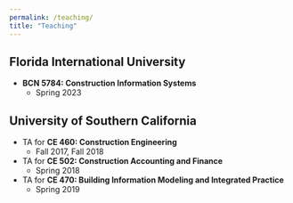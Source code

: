 ```yaml
---
permalink: /teaching/
title: "Teaching"
---
```



## Florida International University
- **BCN 5784: Construction Information Systems**
	- Spring 2023


## University of Southern California
- TA for **CE 460: Construction Engineering**
	- Fall 2017, Fall 2018
- TA for **CE 502: Construction Accounting and Finance**
	- Spring 2018
- TA for **CE 470: Building Information Modeling and Integrated Practice**
	- Spring 2019